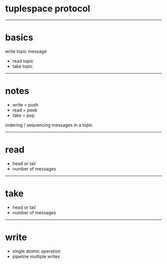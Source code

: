# tuplespace protocol

---

# basics

write topic message

- read topic
- take topic

---

# notes

- write = push
- read = peek
- take = pop

ordering / sequencing messages in a topic

---

# read

- head or tail
- number of messages

---

# take

- head or tail
- number of messages

---

# write

- single atomic operation
- pipeline multiple writes
